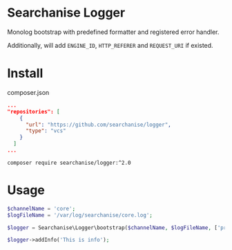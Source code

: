 # Searchanise Logger

Monolog bootstrap with predefined formatter and registered error handler.

Additionally, will add `ENGINE_ID`, `HTTP_REFERER` and `REQUEST_URI` if existed.

# Install

composer.json
```json
...
"repositories": [
    {
      "url": "https://github.com/searchanise/logger",
      "type": "vcs"
    }
  ]
...
```

```shell
composer require searchanise/logger:^2.0
```

# Usage

```php
$channelName = 'core';
$logFileName = '/var/log/searchanise/core.log';

$logger = Searchanise\Logger\bootstrap($channelName, $logFileName, ['project' => 'wix']);

$logger->addInfo('This is info');
```
